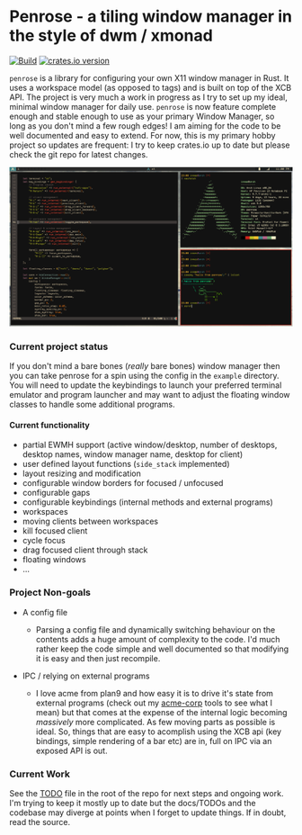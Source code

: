 Penrose - a tiling window manager in the style of dwm / xmonad
==============================================================
[![Build](https://github.com/sminez/penrose/workflows/Build/badge.svg?branch=master)](https://github.com/sminez/penrose/actions?query=workflow%3ABuild) [![crates.io version](https://img.shields.io/crates/v/penrose)](https://crates.io/crates/penrose)

`penrose` is a library for configuring your own X11 window manager in Rust. It
uses a workspace model (as opposed to tags) and is built on top of the XCB API.
The project is very much a work in progress as I try to set up my ideal, minimal
window manager for daily use. `penrose` is now feature complete enough and
stable enough to use as your primary Window Manager, so long as you don't mind a
few rough edges! I am aiming for the code to be well documented and easy to
extend. For now, this is my primary hobby project so updates are frequent: I try
to keep crates.io up to date but please check the git repo for latest changes.

![screenshot](screenshot.png)

### Current project status
If you don't mind a bare bones (_really_ bare bones) window manager then you can
take penrose for a spin using the config in the `example` directory. You will
need to update the keybindings to launch your preferred terminal emulator and
program launcher and may want to adjust the floating window classes to handle
some additional programs.

#### Current functionality
- partial EWMH support (active window/desktop, number of desktops, desktop
  names, window manager name, desktop for client)
- user defined layout functions (`side_stack` implemented)
- layout resizing and modification
- configurable window borders for focused / unfocused
- configurable gaps
- configurable keybindings (internal methods and external programs)
- workspaces
- moving clients between workspaces
- kill focused client
- cycle focus
- drag focused client through stack
- floating windows
- ...


### Project Non-goals
- A config file
  - Parsing a config file and dynamically switching behaviour on the contents
  adds a huge amount of complexity to the code. I'd much rather keep the code
  simple and well documented so that modifying it is easy and then just
  recompile.

- IPC / relying on external programs
  - I love acme from plan9 and how easy it is to drive it's state from external
  programs (check out my [acme-corp](https://github.com/sminez/acme-corp) tools
  to see what I mean) but that comes at the expense of the internal logic
  becoming _massively_ more complicated. As few moving parts as possible is
  ideal. So, things that are easy to acomplish using the XCB api (key bindings,
  simple rendering of a bar etc) are in, full on IPC via an exposed API is out.


### Current Work
See the [TODO](TODO) file in the root of the repo for next steps and ongoing work. I'm
trying to keep it mostly up to date but the docs/TODOs and the codebase may
diverge at points when I forget to update things. If in doubt, read the source.
